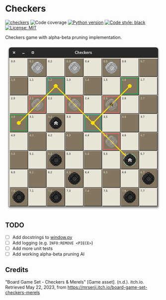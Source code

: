 # Checkers
[![checkers](https://github.com/alxdrcirilo/checkers/actions/workflows/python-app.yml/badge.svg)](https://github.com/alxdrcirilo/checkers/actions/workflows/python-app.yml)
![Code coverage](https://img.shields.io/endpoint?url=https://gist.githubusercontent.com/alxdrcirilo/9282a592678669ec48b267b17fba805d/raw/coverage.json)
[![Python version](https://img.shields.io/badge/Python-3.11.4-blue)](https://www.python.org/downloads/release/python-3114/)
[![Code style: black](https://img.shields.io/badge/Code%20style-black-000000.svg)](https://github.com/psf/black)
[![License: MIT](https://img.shields.io/badge/License-MIT-yellow.svg)](https://opensource.org/licenses/MIT)

Checkers game with alpha-beta pruning implementation.

![](https://raw.githubusercontent.com/alxdrcirilo/checkers/main/checkers.png)

## TODO
- [ ] Add docstrings to [window.py](https://github.com/alxdrcirilo/checkers/blob/main/checkers/graphics/window.py)
- [ ] Add logging (e.g. `INFO:REMOVE <PIECE>`)
- [ ] Add more unit tests
- [ ] Add working alpha-beta pruning AI

## Credits
"Board Game Set - Checkers & Merels" [Game asset]. (n.d.). itch.io. Retrieved May 22, 2023, from https://mrserji.itch.io/board-game-set-checkers-merels
